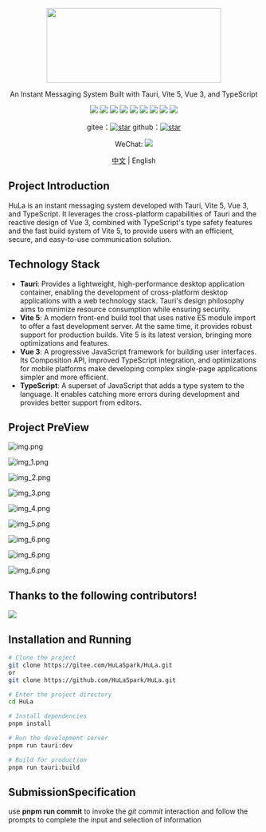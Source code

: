 <p align="center">
  <img width="350px" height="150px" src="src/assets/logo/hula.png" />
</p>

<p align="center">An Instant Messaging System Built with Tauri, Vite 5, Vue 3, and TypeScript</p>

<div align="center">
  <img src="https://img.shields.io/badge/TypeScript-blue?logo=Typescript&style=flat&logoColor=fff">
  <img src="https://img.shields.io/badge/Vue3-35495E?logo=vue.js&logoColor=4FC08D">
  <img src="https://img.shields.io/badge/Tauri-24C8DB?logo=tauri&logoColor=FFC131">
  <img src="https://img.shields.io/badge/Rust-c57c54?logo=rust&logoColor=E34F26">
  <img src="https://img.shields.io/badge/Vite5-35495E?logo=vite&logoColor=41D1FF">
  <img src="https://img.shields.io/badge/UnoCss-efefef?logo=UnoCss&logoColor=606060">
  <img src="https://img.shields.io/badge/pnpm-909090?logo=pnpm&logoColor=FFC131">
  <img src="https://img.shields.io/badge/Sass-CC6699?logo=sass&logoColor=fff">
  <img src="https://img.shields.io/badge/Design-Naive-059669">
</div>

<p align="center">
  gitee：<a href="https://gitee.com/HulaSpark/HuLa/stargazers"><img src="https://gitee.com/HulaSpark/HuLa/badge/star.svg?theme=gvp" alt="star"></a>
  github：<a href="https://gitee.com/link?target=https://github.com/HulaSpark/HuLa/stargazers"><img src="https://img.shields.io/github/stars/HulaSpark/HuLa" alt="star"></a>
</p>
<p align="center">
  WeChat: <img src="https://img.shields.io/badge/cy2439646234-07C160?logo=wechat&logoColor=fff">
</p>

<p align="center"><a href="README.zh-CN.md">中文</a> | English</p>

## Project Introduction

HuLa is an instant messaging system developed with Tauri, Vite 5, Vue 3, and TypeScript. It leverages the cross-platform capabilities of Tauri and the reactive design of Vue 3, combined with TypeScript's type safety features and the fast build system of Vite 5, to provide users with an efficient, secure, and easy-to-use communication solution.

## Technology Stack

- **Tauri**: Provides a lightweight, high-performance desktop application container, enabling the development of cross-platform desktop applications with a web technology stack. Tauri's design philosophy aims to minimize resource consumption while ensuring security.
- **Vite 5**: A modern front-end build tool that uses native ES module import to offer a fast development server. At the same time, it provides robust support for production builds. Vite 5 is its latest version, bringing more optimizations and features.
- **Vue 3**: A progressive JavaScript framework for building user interfaces. Its Composition API, improved TypeScript integration, and optimizations for mobile platforms make developing complex single-page applications simpler and more efficient.
- **TypeScript**: A superset of JavaScript that adds a type system to the language. It enables catching more errors during development and provides better support from editors.

## Project PreView

![img.png](preview/img.png)

![img_1.png](preview/img_1.png)

![img_2.png](preview/img_2.png)

![img_3.png](preview/img_3.png)

![img_4.png](preview/img_4.png)

![img_5.png](preview/img_5.png)

![img_6.png](preview/img_6.png)

![img_6.png](preview/img_7.png)

![img_6.png](preview/img_8.png)

## Thanks to the following contributors!

<a href="https://github.com/HuLaSpark/HuLa/graphs/contributors">
  <img src="https://opencollective.com/HuLaSpark/contributors.svg?width=890" />
</a>

## Installation and Running

```bash
# Clone the project
git clone https://gitee.com/HuLaSpark/HuLa.git
or
git clone https://github.com/HuLaSpark/HuLa.git

# Enter the project directory
cd HuLa

# Install dependencies
pnpm install

# Run the development server
pnpm run tauri:dev

# Build for production
pnpm run tauri:build
```

## SubmissionSpecification

use **pnpm run commit** to invoke the _git commit_ interaction and follow the prompts to complete the input and selection of information
